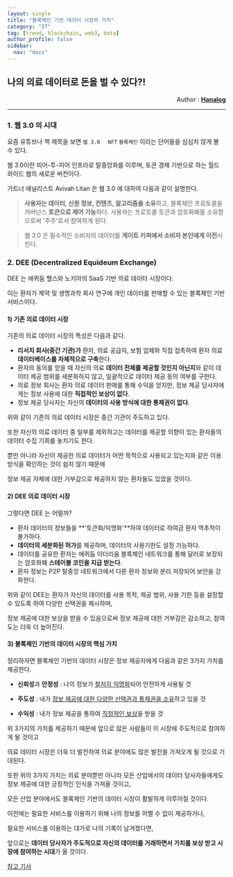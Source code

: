 ```yaml
---
layout: single
title: "블록체인 기반 데이터 시장의 가치"
category: "IT"
tag: [trend, blockchain, web3, data]
author_profile: false
sidebar:
  nav: "docs"
---
```


## 나의 의료 데이터로 돈을 벌 수 있다?!

<div style="text-align: right"> Author : <b><a href="https://github.com/hanalog">Hanalog</a></b></div>

---

### 1. 웹 3.0 의 시대

요즘 유튜브나 책 제목을 보면  `웹 3.0  ` `NFT` `블록체인` 이라는 단어들을 심심치 않게 볼 수 있다.

웹 3.0이란 피어-투-피어 인프라로 탈중앙화를 이루며, 토큰 경제 기반으로 하는 월드 와이드 웹의 새로운 버전이다.

가트너 애널리스트 Avivah Litan 은 웹 3.0 에 대하여 다음과 같이 설명한다.

> **사용자는 데이터, 신원 정보, 컨텐츠, 알고리즘을 소유**하고, 블록체인 프로토콜을 거버넌스 **토큰으로 제어 가능**하다. 사용자는 프로토콜 토큰과 암호화폐를 소유함으로써 '주주'로서 참여하게 된다.

> 웹 3.0 은 필수적인 소비자의 데이터를 **게이트 키퍼에서 소비자 본인에게 이전**시킨다.



### 2. DEE (Decentralized Equideum Exchange)

DEE 는 에퀴둠 헬스와 노키아의 SaaS 기반 의료 데이터 시장이다.  

이는 환자가 제약 및 생명과학 회사 연구에 개인 데이터를 판매할 수 있는 블록체인 기반 서비스이다.

#### 1) 기존 의료 데이터 시장

기존의 의료 데이터 시장의 특성은 다음과 같다.

- **리서치 회사(중간 기관)가** 환자, 의료 공급자, 보험 업체와 직접 접촉하여 환자 의료 **데이터베이스를 자체적으로 구축**한다.
- 환자의 동의를 얻을 때 자신의 의료 **데이터 전체를 제공할 것인지 아닌지**와 같이 데이터 제공 범위를 세분화하지 않고, 일괄적으로 데이터 제공 동의 여부를 구한다.
- 의료 정보 회사는 환자 의료 데이터 판매를 통해 수익을 얻지만, 정보 제공 당사자에게는 정보 사용에 대한  **직접적인 보상이 없다**.
- 정보 제공 당사자는 자신의 **데이터의 사용 방식에 대한 통제권이 없다**.

위와 같이 기존의 의료 데이터 시장은 중간 기관이 주도하고 있다. 

또한 자신의 의료 데이터 중 일부를 제외하고는 데이터를 제공할 의향이 있는 환자들의 데이터 수집 기회를 놓치기도 한다.

뿐만 아니라 자신이 제공한 의료 데이터가 어떤 목적으로 사용되고 있는지와 같은 이용 방식을 확인하는 것이 쉽지 않기 때문에 

정보 제공 자체에 대한 거부감으로 제공하지 않는 환자들도 있었을 것이다.



#### 2) DEE 의료 데이터 시장

그렇다면 DEE 는 어떨까?

- 환자 데이터의 정보들을 **'토큰화/익명화'**하여 데이터로 하여금 환자 역추적이 불가하다.
- **데이터의 세분화된 허가**를 제공하며, 데이터의 사용기한도 설정 가능하다.
- 데이터를 공유한 환자는 에퀴둠 이더리움 블록체인 네트워크를 통해 달러로 보장되는 암호화폐 **스테이블 코인을 지급 받는다**.
- 환자 정보는 P2P 탈중앙 네트워크에서 다른 환자 정보와 분리 저장되어 보안을 강화한다.

위와 같이 DEE는 환자가 자신의 데이터를 사용 목적, 제공 범위, 사용 기한 등을 설정할 수 있도록 하여 다양한 선택권을 제시하며,

정보 제공에 대한 보상을 받을 수 있음으로써 정보 제공에 대한 거부감은 감소하고, 참여도는 더욱 더 높아진다.



#### 3) 블록체인 기반의 데이터 시장의 핵심 가치

정리하자면 블록체인 기반의 데이터 시장은 정보 제공자에게 다음과 같은 3가지 가치를 제공한다.

- **신뢰성**과 **안정성** : 나의 정보가 <u>철저히 익명화</u>되어 안전하게 사용될 것

- **주도성** : 내가 <u>정보 제공에 대한 다양한 선택권과 통제권을 소유</u>하고 있을 것

- **수익성** : 내가 정보 제공을 통하여 <u>직접적인 보상</u>을 받을 것

위 3가지의 가치를 제공하기 때문에 앞으로 많은 사람들이 이 시장에 주도적으로 참여하게 될 것이고

의료 데이터 시장은 더욱 더 발전하여 의료 분야에도 많은 발전을 가져오게 될 것으로 기대된다.



또한 위의 3가지 가치는 의료 분야뿐만 아니라 모든 산업에서의 데이터 당사자들에게도 정보 제공에 대한 긍정적인 인식을 가져올 것이고,

모든 산업 분야에서도 블록체인 기반의 데이터 시장이 활발하게 이루어질 것이다.



이전에는 필요한 서비스를 이용하기 위해 나의 정보를 어쩔 수 없이 제공하거나,

필요한 서비스를 이용하는 대가로 나의 기록이 남겨졌다면,

앞으로는 **데이터 당사자가 주도적으로 자신의 데이터를 거래하면서 가치를 보상 받고 시장에 참여하는 시대**가 올 것이다.



[참고 기사](https://www.ciokorea.com/news/231559)